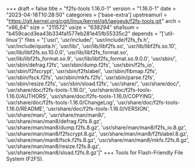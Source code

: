 +++
draft = false
title = "f2fs-tools 1.16.0-1"
version = "1.16.0-1"
date = "2023-04-18T10:28:50"
categories = ['base-extra']
upstreamurl = "https://git.kernel.org/cgit/linux/kernel/git/jaegeuk/f2fs-tools.git"
arch = "x86_64"
size = "211572"
usize = "638294"
sha1sum = "b459cacd3ea43b334fa1577eb281e45fb55335c2"
depends = "['util-linux']"
files = "['usr/', 'usr/include/', 'usr/include/f2fs_fs.h', 'usr/include/quota.h', 'usr/lib/', 'usr/lib/libf2fs.so', 'usr/lib/libf2fs.so.10', 'usr/lib/libf2fs.so.10.0.0', 'usr/lib/libf2fs_format.so', 'usr/lib/libf2fs_format.so.9', 'usr/lib/libf2fs_format.so.9.0.0', 'usr/sbin/', 'usr/sbin/defrag.f2fs', 'usr/sbin/dump.f2fs', 'usr/sbin/f2fs_io', 'usr/sbin/f2fscrypt', 'usr/sbin/f2fslabel', 'usr/sbin/fibmap.f2fs', 'usr/sbin/fsck.f2fs', 'usr/sbin/mkfs.f2fs', 'usr/sbin/parse.f2fs', 'usr/sbin/resize.f2fs', 'usr/sbin/sload.f2fs', 'usr/share/', 'usr/share/doc/', 'usr/share/doc/f2fs-tools-1.16.0/', 'usr/share/doc/f2fs-tools-1.16.0/AUTHORS', 'usr/share/doc/f2fs-tools-1.16.0/COPYING', 'usr/share/doc/f2fs-tools-1.16.0/ChangeLog', 'usr/share/doc/f2fs-tools-1.16.0/README', 'usr/share/doc/f2fs-tools-1.16.0/VERSION', 'usr/share/man/', 'usr/share/man/man8/', 'usr/share/man/man8/defrag.f2fs.8.gz', 'usr/share/man/man8/dump.f2fs.8.gz', 'usr/share/man/man8/f2fs_io.8.gz', 'usr/share/man/man8/f2fscrypt.8.gz', 'usr/share/man/man8/f2fslabel.8.gz', 'usr/share/man/man8/fsck.f2fs.8.gz', 'usr/share/man/man8/mkfs.f2fs.8.gz', 'usr/share/man/man8/resize.f2fs.8.gz', 'usr/share/man/man8/sload.f2fs.8.gz']"
+++
Tools for Flash-Friendly File System (F2FS).
